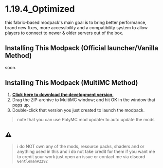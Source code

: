 # 1.19.4_Optimized

this fabric-based modpack's main goal is to bring better performance, brand new fixes, more accessibility and a compatibility system to allow players to connect to newer & older servers out of the box.

## Installing This Modpack (Official launcher/Vanilla Method)
soon.

## Installing This Modpack (MultiMC Method)

1. [**Click here to download the development version,**](https://github.com/GentlemanMC/1.19.4_Optimized/archive/refs/heads/main.zip)
2. Drag the ZIP-archive to MultiMC window; and hit OK in the window that pops up,
3. Double-click that version you just created to launch the modpack.
 > note that you can use PolyMC mod updater to auto update the mods

## :warning: 
> i do NOT own any of the mods, resource packs, shaders and or anything used in this and i do not take credit for them
> if you want me to credit your work just open an issue or contact me via discord `Gentleman#2292`
